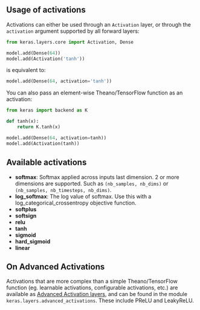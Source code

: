 
## Usage of activations

Activations can either be used through an `Activation` layer, or through the `activation` argument supported by all forward layers:

```python
from keras.layers.core import Activation, Dense

model.add(Dense(64))
model.add(Activation('tanh'))
```
is equivalent to:
```python
model.add(Dense(64, activation='tanh'))
```

You can also pass an element-wise Theano/TensorFlow function as an activation:

```python
from keras import backend as K

def tanh(x):
    return K.tanh(x)

model.add(Dense(64, activation=tanh))
model.add(Activation(tanh))
```

## Available activations

- __softmax__: Softmax applied across inputs last dimension. 2 or more dimensions are supported. Such as `(nb_samples, nb_dims)` or `(nb_samples, nb_timesteps, nb_dims)`.
- __log_softmax__: The log value of softmax. Use this with a log_categorical_crossentropy objective function.
- __softplus__
- __softsign__
- __relu__
- __tanh__
- __sigmoid__
- __hard_sigmoid__
- __linear__

## On Advanced Activations

Activations that are more complex than a simple Theano/TensorFlow function (eg. learnable activations, configurable activations, etc.) are available as [Advanced Activation layers](layers/advanced-activations.md), and can be found in the module `keras.layers.advanced_activations`. These include PReLU and LeakyReLU.
